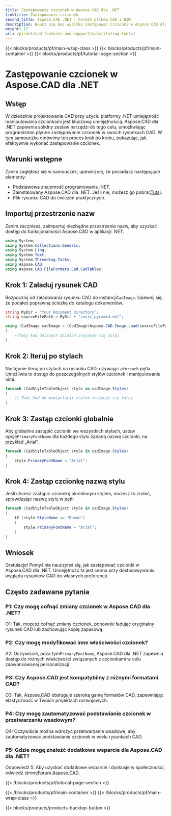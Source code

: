 ```yaml
---
title: Zastępowanie czcionek w Aspose.CAD dla .NET
linktitle: Zastępowanie czcionek
second_title: Aspose.CAD .NET - Format plików CAD i BIM
description: Naucz się bez wysiłku zastępować czcionki w Aspose.CAD dla .NET. Postępuj zgodnie z naszym przewodnikiem krok po kroku, aby efektywnie dostosowywać czcionki w rysunkach CAD.
weight: 17
url: /pl/net/cad-features-and-support/substituting-fonts/
---
```


{{< blocks/products/pf/main-wrap-class >}}
{{< blocks/products/pf/main-container >}}
{{< blocks/products/pf/tutorial-page-section >}}

# Zastępowanie czcionek w Aspose.CAD dla .NET

## Wstęp

W dziedzinie projektowania CAD przy użyciu platformy .NET umiejętność manipulowania czcionkami jest kluczową umiejętnością. Aspose.CAD dla .NET zapewnia solidny zestaw narzędzi do tego celu, umożliwiając programistom płynne zastępowanie czcionek w swoich rysunkach CAD. W tym samouczku omówimy ten proces krok po kroku, pokazując, jak efektywnie wykonać zastępowanie czcionek.

## Warunki wstępne

Zanim zagłębisz się w samouczek, upewnij się, że posiadasz następujące elementy:

- Podstawowa znajomość programowania .NET.
-  Zainstalowany Aspose.CAD dla .NET. Jeśli nie, możesz go pobrać[Tutaj](https://releases.aspose.com/cad/net/).
- Plik rysunku CAD do ćwiczeń praktycznych.

## Importuj przestrzenie nazw

Zanim zaczniesz, zaimportuj niezbędne przestrzenie nazw, aby uzyskać dostęp do funkcjonalności Aspose.CAD w aplikacji .NET.

```csharp
using System;
using System.Collections.Generic;
using System.Linq;
using System.Text;
using System.Threading.Tasks;
using Aspose.CAD;
using Aspose.CAD.FileFormats.Cad.CadTables;
```

## Krok 1: Załaduj rysunek CAD

 Rozpocznij od załadowania rysunku CAD do instancji`CadImage`. Upewnij się, że podałeś poprawną ścieżkę do katalogu dokumentów.

```csharp
string MyDir = "Your Document Directory";
string sourceFilePath = MyDir + "conic_pyramid.dxf";

using (CadImage cadImage = (CadImage)Aspose.CAD.Image.Load(sourceFilePath))
{
    //Twój kod dalszych działań znajduje się tutaj
}
```

## Krok 2: Iteruj po stylach

 Następnie iteruj po stylach na rysunku CAD, używając a`foreach` pętla. Umożliwia to dostęp do poszczególnych stylów czcionek i manipulowanie nimi.

```csharp
foreach (CadStyleTableObject style in cadImage.Styles)
{
    // Twój kod do manipulacji stylem znajduje się tutaj
}
```

## Krok 3: Zastąp czcionki globalnie

 Aby globalnie zastąpić czcionki we wszystkich stylach, ustaw opcję`PrimaryFontName` dla każdego stylu żądaną nazwę czcionki, na przykład „Arial”.

```csharp
foreach (CadStyleTableObject style in cadImage.Styles)
{
    style.PrimaryFontName = "Arial";
}
```

## Krok 4: Zastąp czcionkę nazwą stylu

Jeśli chcesz zastąpić czcionkę określonym stylem, możesz to zrobić, sprawdzając nazwę stylu w pętli.

```csharp
foreach (CadStyleTableObject style in cadImage.Styles)
{
    if (style.StyleName == "Roman")
    {
        style.PrimaryFontName = "Arial";
    }
}
```

## Wniosek

Gratulacje! Pomyślnie nauczyłeś się, jak zastępować czcionki w Aspose.CAD dla .NET. Umiejętność ta jest cenna przy dostosowywaniu wyglądu rysunków CAD do własnych preferencji.

## Często zadawane pytania

### P1: Czy mogę cofnąć zmiany czcionek w Aspose.CAD dla .NET?

O1: Tak, możesz cofnąć zmiany czcionek, ponownie ładując oryginalny rysunek CAD lub zachowując kopię zapasową.

### P2: Czy mogę modyfikować inne właściwości czcionek?

A2: Oczywiście, poza tym`PrimaryFontName`, Aspose.CAD dla .NET zapewnia dostęp do różnych właściwości związanych z czcionkami w celu zaawansowanej personalizacji.

### P3: Czy Aspose.CAD jest kompatybilny z różnymi formatami CAD?

O3: Tak, Aspose.CAD obsługuje szeroką gamę formatów CAD, zapewniając elastyczność w Twoich projektach rozwojowych.

### P4: Czy mogę zautomatyzować podstawianie czcionek w przetwarzaniu wsadowym?

O4: Oczywiście można wdrożyć przetwarzanie wsadowe, aby zautomatyzować podstawianie czcionek w wielu rysunkach CAD.

### P5: Gdzie mogę znaleźć dodatkowe wsparcie dla Aspose.CAD dla .NET?

 Odpowiedź 5: Aby uzyskać dodatkowe wsparcie i dyskusje w społeczności, odwiedź stronę[Forum Aspose.CAD](https://forum.aspose.com/c/cad/19).


{{< /blocks/products/pf/tutorial-page-section >}}

{{< /blocks/products/pf/main-container >}}
{{< /blocks/products/pf/main-wrap-class >}}

{{< blocks/products/products-backtop-button >}}
